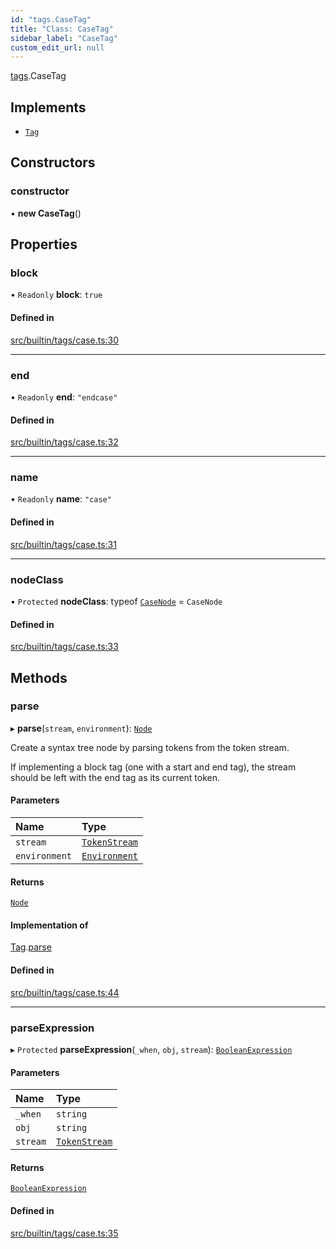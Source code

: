 ```yaml
---
id: "tags.CaseTag"
title: "Class: CaseTag"
sidebar_label: "CaseTag"
custom_edit_url: null
---
```


[tags](../namespaces/tags.md).CaseTag

## Implements

- [`Tag`](../interfaces/Tag.md)

## Constructors

### constructor

• **new CaseTag**()

## Properties

### block

• `Readonly` **block**: ``true``

#### Defined in

[src/builtin/tags/case.ts:30](https://github.com/jg-rp/liquidscript/blob/6bed77c/src/builtin/tags/case.ts#L30)

___

### end

• `Readonly` **end**: ``"endcase"``

#### Defined in

[src/builtin/tags/case.ts:32](https://github.com/jg-rp/liquidscript/blob/6bed77c/src/builtin/tags/case.ts#L32)

___

### name

• `Readonly` **name**: ``"case"``

#### Defined in

[src/builtin/tags/case.ts:31](https://github.com/jg-rp/liquidscript/blob/6bed77c/src/builtin/tags/case.ts#L31)

___

### nodeClass

• `Protected` **nodeClass**: typeof [`CaseNode`](tags.CaseNode.md) = `CaseNode`

#### Defined in

[src/builtin/tags/case.ts:33](https://github.com/jg-rp/liquidscript/blob/6bed77c/src/builtin/tags/case.ts#L33)

## Methods

### parse

▸ **parse**(`stream`, `environment`): [`Node`](../interfaces/Node.md)

Create a syntax tree node by parsing tokens from the token
stream.

If implementing a block tag (one with a start and end tag),
the stream should be left with the end tag as its current
token.

#### Parameters

| Name | Type |
| :------ | :------ |
| `stream` | [`TokenStream`](../interfaces/tokens.TokenStream.md) |
| `environment` | [`Environment`](Environment.md) |

#### Returns

[`Node`](../interfaces/Node.md)

#### Implementation of

[Tag](../interfaces/Tag.md).[parse](../interfaces/Tag.md#parse)

#### Defined in

[src/builtin/tags/case.ts:44](https://github.com/jg-rp/liquidscript/blob/6bed77c/src/builtin/tags/case.ts#L44)

___

### parseExpression

▸ `Protected` **parseExpression**(`_when`, `obj`, `stream`): [`BooleanExpression`](BooleanExpression.md)

#### Parameters

| Name | Type |
| :------ | :------ |
| `_when` | `string` |
| `obj` | `string` |
| `stream` | [`TokenStream`](../interfaces/tokens.TokenStream.md) |

#### Returns

[`BooleanExpression`](BooleanExpression.md)

#### Defined in

[src/builtin/tags/case.ts:35](https://github.com/jg-rp/liquidscript/blob/6bed77c/src/builtin/tags/case.ts#L35)

